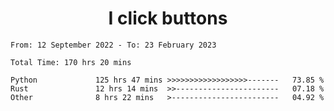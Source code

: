 <h1 align="center">
I click buttons
</h1>

<!--START_SECTION:waka-->

```text
From: 12 September 2022 - To: 23 February 2023

Total Time: 170 hrs 20 mins

Python             125 hrs 47 mins >>>>>>>>>>>>>>>>>>-------   73.85 %
Rust               12 hrs 14 mins  >>-----------------------   07.18 %
Other              8 hrs 22 mins   >------------------------   04.92 %
```

<!--END_SECTION:waka-->
